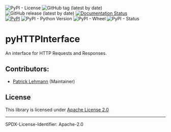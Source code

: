 ![PyPI - License](https://img.shields.io/pypi/l/pyHTTPInterface)
![GitHub tag (latest by date)](https://img.shields.io/github/v/tag/Paebbels/pyHTTPInterface) 
![GitHub release (latest by date)](https://img.shields.io/github/v/release/Paebbels/pyHTTPInterface)
[![Documentation Status](https://readthedocs.org/projects/pyhttpinterface/badge/?version=latest)](https://pyhttpinterface.readthedocs.io/en/latest/?badge=latest)  
[![PyPI](https://img.shields.io/pypi/v/pyHTTPInterface)](https://pypi.org/project/pyHTTPInterface/)
![PyPI - Python Version](https://img.shields.io/pypi/pyversions/pyHTTPInterface)
![PyPI - Wheel](https://img.shields.io/pypi/wheel/pyHTTPInterface)
![PyPI - Status](https://img.shields.io/pypi/status/pyHTTPInterface)

# pyHTTPInterface

An interface for HTTP Requests and Responses.


## Contributors:

* [Patrick Lehmann](https://github.com/Paebbels) (Maintainer)


## License

This library is licensed under [Apache License 2.0](LICENSE.md)

-------------------------

SPDX-License-Identifier: Apache-2.0
